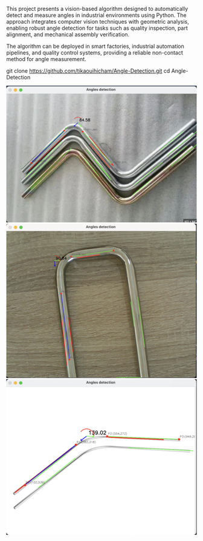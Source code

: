 This project presents a vision-based algorithm designed to automatically detect and measure angles in industrial environments using Python. The approach integrates computer vision techniques with geometric analysis, enabling robust angle detection for tasks such as quality inspection, part alignment, and mechanical assembly verification.

The algorithm can be deployed in smart factories, industrial automation pipelines, and quality control systems, providing a reliable non-contact method for angle measurement.

git clone https://github.com/tikaouihicham/Angle-Detection.git
cd Angle-Detection

![Texte alternatif](images/Photo1.png)
![Texte alternatif](images/Photo2.png)
![Texte alternatif](images/Photo3.png)

